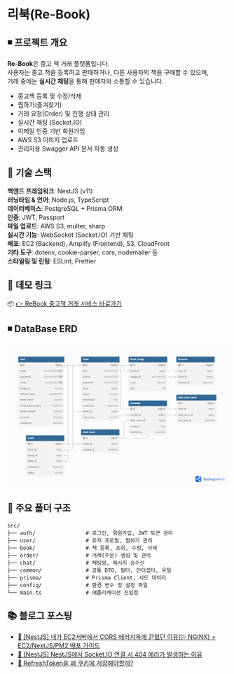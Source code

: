 # 리북(Re-Book)

## ◾ 프로젝트 개요

**Re-Book**은 중고 책 거래 플랫폼입니다.  
사용자는 중고 책을 등록하고 판매하거나, 다른 사용자의 책을 구매할 수 있으며,  
거래 중에는 **실시간 채팅**을 통해 판매자와 소통할 수 있습니다.

- 중고책 등록 및 수정/삭제
- 찜하기(즐겨찾기)
- 거래 요청(Order) 및 진행 상태 관리
- 실시간 채팅 (Socket.IO)
- 이메일 인증 기반 회원가입
- AWS S3 이미지 업로드
- 관리자용 Swagger API 문서 자동 생성

## 🧱 기술 스택

**백엔드 프레임워크**: NestJS (v11)  
**러닝타임 & 언어**: Node.js, TypeScript  
**데이터베이스**: PostgreSQL + Prisma ORM  
**인증**: JWT, Passport  
**파일 업로드**: AWS S3, multer, sharp  
**실시간 기능**: WebSocket (Socket.IO) 기반 채팅  
**배포**: EC2 (Backend), Amplify (Frontend), S3, CloudFront  
**기타 도구**: dotenv, cookie-parser, cors, nodemailer 등  
**스타일링 및 린팅**: ESLint, Prettier

## 🔗 데모 링크

📦 [👉 ReBook 중고책 거래 서비스 바로가기](https://main.d2nh4o8zioz2s8.amplifyapp.com/)

## ◾ DataBase ERD

![img_3.png](/src/public/images/erd.png)

## 📁 주요 폴더 구조

```shell
src/
├── auth/                # 로그인, 회원가입, JWT 토큰 관리
├── user/                # 유저 프로필, 찜하기 관리
├── book/                # 책 등록, 조회, 수정, 삭제
├── order/               # 거래(주문) 생성 및 관리
├── chat/                # 채팅방, 메시지 송수신
├── common/              # 공통 DTO, 필터, 인터셉터, 유틸
├── prisma/              # Prisma Client, 시드 데이터
├── config/              # 환경 변수 및 설정 파일
└── main.ts              # 애플리케이션 진입점
```

## 📚 블로그 포스팅

* [📝 [NestJS] 내가 EC2서버에서 CORS 에러지옥에 갇혔던 이유(는 NGINX) + EC2/NextJS/PM2 배포 가이드](https://sj0826.github.io/nestjs/nestjs-%EB%82%B4%EA%B0%80-EC2%EC%84%9C%EB%B2%84%EC%97%90%EC%84%9C-CORS-%EC%97%90%EB%9F%AC%EC%A7%80%EC%98%A5%EC%97%90-%EA%B0%87%ED%98%94%EB%8D%98-%EC%9D%B4%EC%9C%A0(%EB%8A%94-NginX)/)
* [📝 [NestJS] NestJS에서 Socket.IO 연결 시 404 에러가 발생하는 이유](https://sj0826.github.io/nestjs/nestjs-NestJS%EC%97%90%EC%84%9C-Socket.IO-%EC%97%B0%EA%B2%B0-%EC%8B%9C-404-%EC%97%90%EB%9F%AC%EA%B0%80-%EB%B0%9C%EC%83%9D%ED%95%9C-%EC%9D%B4%EC%9C%A0/)
* [📝 RefreshToken을 왜 쿠키에 저장해야할까?](https://sj0826.github.io/network/network-RefreshToken%EC%9D%84-%EC%99%9C-%EC%BF%A0%ED%82%A4%EC%97%90-%EC%A0%80%EC%9E%A5%ED%95%B4%EC%95%BC%ED%95%A0%EA%B9%8C/)
